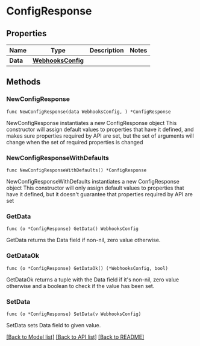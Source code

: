 # ConfigResponse

## Properties

Name | Type | Description | Notes
------------ | ------------- | ------------- | -------------
**Data** | [**WebhooksConfig**](WebhooksConfig.md) |  | 

## Methods

### NewConfigResponse

`func NewConfigResponse(data WebhooksConfig, ) *ConfigResponse`

NewConfigResponse instantiates a new ConfigResponse object
This constructor will assign default values to properties that have it defined,
and makes sure properties required by API are set, but the set of arguments
will change when the set of required properties is changed

### NewConfigResponseWithDefaults

`func NewConfigResponseWithDefaults() *ConfigResponse`

NewConfigResponseWithDefaults instantiates a new ConfigResponse object
This constructor will only assign default values to properties that have it defined,
but it doesn't guarantee that properties required by API are set

### GetData

`func (o *ConfigResponse) GetData() WebhooksConfig`

GetData returns the Data field if non-nil, zero value otherwise.

### GetDataOk

`func (o *ConfigResponse) GetDataOk() (*WebhooksConfig, bool)`

GetDataOk returns a tuple with the Data field if it's non-nil, zero value otherwise
and a boolean to check if the value has been set.

### SetData

`func (o *ConfigResponse) SetData(v WebhooksConfig)`

SetData sets Data field to given value.



[[Back to Model list]](../README.md#documentation-for-models) [[Back to API list]](../README.md#documentation-for-api-endpoints) [[Back to README]](../README.md)


